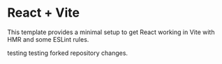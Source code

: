 # React + Vite

This template provides a minimal setup to get React working in Vite with HMR and some ESLint rules.

testing
testing forked repository changes.
